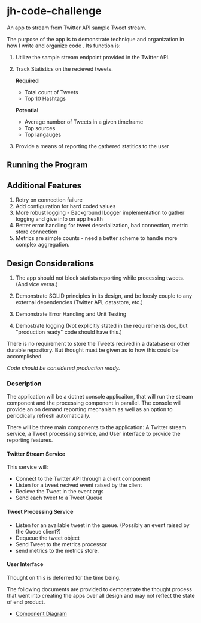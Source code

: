 # jh-code-challenge
An app to stream from Twitter API sample Tweet stream. 

The purpose of the app is to demonstrate technique and organization in how I write and organize code . Its function is:

1. Utilize the sample stream endpoint provided in the Twitter API.
2. Track Statistics on the recieved tweets. 
    
    **Required**
    * Total count of Tweets
    * Top 10 Hashtags
    
    **Potential**
    * Average number of Tweets in a given timeframe
    * Top sources
    * Top langauges

3. Provide a means of reporting the gathered statitics to the user

## Running the Program

## Additional Features 
1. Retry on connection failure
2. Add configuration for hard coded values
3. More robust logging - Background ILogger implementation to gather logging and give info on app health
4. Better error handling for tweet deserialization, bad connection, metric store connection
5. Metrics are simple counts - need a better scheme to handle more complex aggregation.  
 

## Design Considerations
1. The app should not block statists reporting while processing tweets. (And vice versa.)

2. Demonstrate SOLID principles in its design, and be loosly couple to any external dependencies (Twitter API, datastore, etc.)
 
3. Demonstrate Error Handling and Unit Testing

4. Demostrate logging (Not explicitly stated in the requirements doc, but "production ready" code should have this.)

There is no requirement to store the Tweets recived in a database or other durable repository. But thought must be given as to how this could be accomplished.

*Code should be considered production ready.*

### Description
The application will be a dotnet console applicaiton, that will run the stream component and the processing component in parallel.  The console will provide an on demand reporting  mechanism as well as an option to periodically refresh automatically.

There will be three main components to the application: A Twitter stream service, a Tweet processing service, and User interface to provide the reporting features.

#### Twitter Stream Service 
This service will: 
* Connect to the Twitter API through a client component
* Listen for a tweet recived event raised by the client
* Recieve the Tweet in the event args 
* Send each tweet to a Tweet Queue 

#### Tweet Processing Service
* Listen for an available tweet in the queue. (Possibly an event raised by the Queue client?)
* Dequeue the tweet object
* Send Tweet to the metrics processor
* send metrics to the metrics store.

#### User Interface
Thought on this is deferred for the time being.

The following documents are provided to demonstrate the thought process that went into creating the apps over all design and may not reflect the state of end product.  

* [Component Diagram](https://lucid.app/lucidchart/de91193b-9a64-4f41-880e-f92d720cc386/edit?viewport_loc=-95%2C-31%2C1997%2C919%2C0_0&invitationId=inv_b96b4710-0691-496f-80e5-16a467195f8a)

